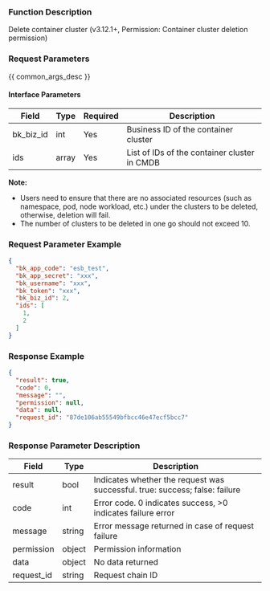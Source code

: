 ### Function Description

Delete container cluster (v3.12.1+, Permission: Container cluster deletion permission)

### Request Parameters

{{ common_args_desc }}

#### Interface Parameters

| Field     | Type  | Required | Description                                  |
| --------- | ----- | -------- | -------------------------------------------- |
| bk_biz_id | int   | Yes      | Business ID of the container cluster         |
| ids       | array | Yes      | List of IDs of the container cluster in CMDB |

**Note:**

- Users need to ensure that there are no associated resources (such as namespace, pod, node workload, etc.) under the clusters to be deleted, otherwise, deletion will fail.
- The number of clusters to be deleted in one go should not exceed 10.

### Request Parameter Example

```json
{
  "bk_app_code": "esb_test",
  "bk_app_secret": "xxx",
  "bk_username": "xxx",
  "bk_token": "xxx",
  "bk_biz_id": 2,
  "ids": [
    1,
    2
  ]
}
```

### Response Example

```json
{
  "result": true,
  "code": 0,
  "message": "",
  "permission": null,
  "data": null,
  "request_id": "87de106ab55549bfbcc46e47ecf5bcc7"
}
```

### Response Parameter Description

| Field       | Type   | Description                                                  |
| ---------- | ------ | ------------------------------------------------------------ |
| result     | bool   | Indicates whether the request was successful. true: success; false: failure |
| code       | int    | Error code. 0 indicates success, >0 indicates failure error  |
| message    | string | Error message returned in case of request failure            |
| permission | object | Permission information                                       |
| data       | object | No data returned                                             |
| request_id | string | Request chain ID                                             |